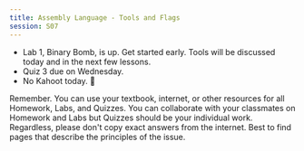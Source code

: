 ```yaml
---
title: Assembly Language - Tools and Flags
session: S07
---
```


* Lab 1, Binary Bomb, is up. Get started early. Tools will be discussed today and in the next few lessons.
* Quiz 3 due on Wednesday.
* No Kahoot today. 🙁

Remember. You can use your textbook, internet, or other resources for all Homework, Labs, and Quizzes. You can collaborate with your classmates on Homework and Labs but Quizzes should be your individual work. Regardless, please don't copy exact answers from the internet. Best to find pages that describe the principles of the issue.
